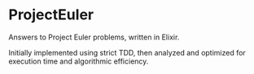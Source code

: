 # ProjectEuler

Answers to Project Euler problems, written in Elixir.

Initially implemented using strict TDD, then analyzed and optimized for
execution time and algorithmic efficiency.

